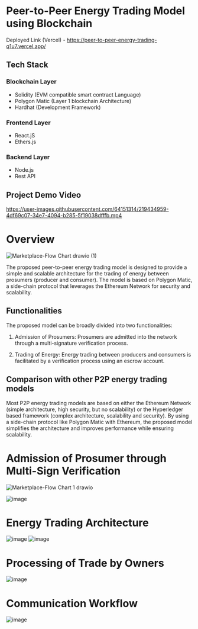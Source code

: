 # Peer-to-Peer Energy Trading Model using Blockchain
Deployed Link (Vercel) - https://peer-to-peer-energy-trading-q1u7.vercel.app/
## Tech Stack
### Blockchain Layer
- Solidity (EVM compatible smart contract Language)
- Polygon Matic (Layer 1 blockchain Architecture)
- Hardhat (Development Framework)

### Frontend Layer
- React.jS
- Ethers.js

### Backend Layer
- Node.js
- Rest API

## Project Demo Video



https://user-images.githubusercontent.com/64151314/219434959-4df69c07-34e7-4094-b285-5f19038dfffb.mp4

# Overview

![Marketplace-Flow Chart drawio (1)](https://user-images.githubusercontent.com/64151314/219421159-ae0c4018-d747-4bfc-b015-652c6b30235e.jpg)






The proposed peer-to-peer energy trading model is designed to provide a simple and scalable architecture for the trading of energy between prosumers (producer and consumer). The model is based on Polygon Matic, a side-chain protocol that leverages the Ethereum Network for security and scalability.

## Functionalities

The proposed model can be broadly divided into two functionalities:

1. Admission of Prosumers: Prosumers are admitted into the network through a multi-signature verification process. 

2. Trading of Energy: Energy trading between producers and consumers is facilitated by a verification process using an escrow account. 


## Comparison with other P2P energy trading models

Most P2P energy trading models are based on either the Ethereum Network (simple architecture, high security, but no scalability) or the Hyperledger based framework (complex architecture, scalability and security). By using a side-chain protocol like Polygon Matic with Ethereum, the proposed model simplifies the architecture and improves performance while ensuring scalability.

# Admission of Prosumer through Multi-Sign Verification
![Marketplace-Flow Chart 1 drawio](https://user-images.githubusercontent.com/64151314/219436247-421daddb-c686-4262-8e24-755759b3f4af.png)



![image](https://user-images.githubusercontent.com/64151314/219434747-9506db0d-5674-44c1-9cf0-e16691d276bc.png)

# Energy Trading Architecture
![image](https://user-images.githubusercontent.com/64151314/219434813-d0dceb13-3cb9-4f12-b987-bca7596a43c9.png)
![image](https://user-images.githubusercontent.com/64151314/219434823-1af309c3-e6d9-4993-8411-54ddd767a9ed.png)

# Processing of Trade by Owners

![image](https://user-images.githubusercontent.com/64151314/219436701-05905977-dabe-47e2-8dbb-03cc41092df9.png)

# Communication Workflow
![image](https://user-images.githubusercontent.com/64151314/219436781-dfa2db09-7e7f-40d0-a2e9-ddbdb7707bb6.png)




